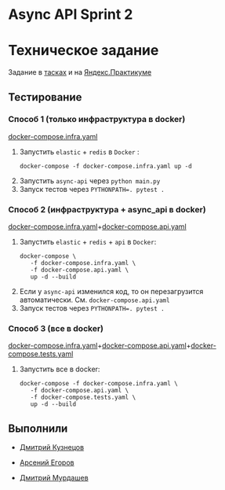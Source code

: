 # Async API Sprint 2

# Техническое задание

Задание в [тасках](https://github.com/dimk00z/Async_API_sprint_2/tree/main/tasks) и на [Яндекс.Практикуме](https://practicum.yandex.ru/learn/middle-python/courses/c3542626-7807-4495-b198-555e60bfd8a6/sprints/9700/topics/d2fe568d-9bc8-471d-b458-d85e9555eafd/lessons/2f6bc576-886c-4c3c-b645-bf65a4155faf/)

## Тестирование
### Способ 1 (только инфраструктура в docker)
[docker-compose.infra.yaml](https://github.com/dimk00z/Async_API_sprint_2/blob/main/tests/functional/docker-compose.infra.yaml)
1. Запустить `elastic` + `redis` в `Docker` :
   ```shell
   docker-compose -f docker-compose.infra.yaml up -d
   ```
2. Запустить `async-api` через `python main.py` 
3. Запуск тестов через `PYTHONPATH=. pytest .`

### Способ 2 (инфраструктура + async_api в docker) 
[docker-compose.infra.yaml](https://github.com/dimk00z/Async_API_sprint_2/blob/main/tests/functional/docker-compose.infra.yaml)+[docker-compose.api.yaml](https://github.com/dimk00z/Async_API_sprint_2/blob/main/tests/functional/docker-compose.api.yamll)
1. Запустить `elastic` + `redis` + `api` в `Docker`:
   ```shell
   docker-compose \
      -f docker-compose.infra.yaml \
      -f docker-compose.api.yaml \
      up -d --build
   ```
2. Если у `async-api` изменился код, то он перезагрузится автоматически. См. `docker-compose.api.yaml`
3. Запуск тестов через `PYTHONPATH=. pytest .`

### Способ 3 (все в docker) 
[docker-compose.infra.yaml](https://github.com/dimk00z/Async_API_sprint_2/blob/main/tests/functional/docker-compose.infra.yaml)+[docker-compose.api.yaml](https://github.com/dimk00z/Async_API_sprint_2/blob/main/tests/functional/docker-compose.api.yamll)+[docker-compose.tests.yaml](https://github.com/dimk00z/Async_API_sprint_2/blob/main/tests/functional/docker-compose.tests.yamll)
1. Запустить все в docker:
   ```shell
   docker-compose -f docker-compose.infra.yaml \
      -f docker-compose.api.yaml \
      -f docker-compose.tests.yaml \
      up -d --build
   ```

## Выполнили

- [Дмитрий Кузнецов](https://github.com/dimk00z)

- [Арсений Егоров](https://github.com/marchinho11)

- [Дмитрий Мурдашев](https://github.com/di3mus)
